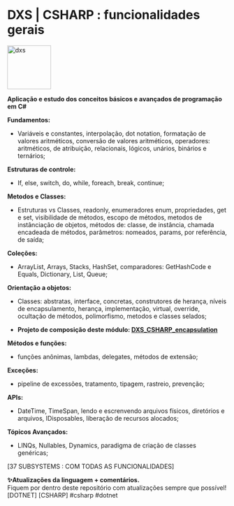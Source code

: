 # DXS | CSHARP : funcionalidades gerais
<img src="https://dataxstudios.com.br/assets/images/logo_DXS_400_190.png" alt="dxs" width="100"/> 

**Aplicação e estudo dos conceitos básicos e avançados de programação em C#**  

**Fundamentos:**
- Variáveis e constantes, interpolação, dot notation, formatação de valores aritméticos, conversão de valores aritméticos, operadores: aritméticos, de atribuição, relacionais, lógicos, unários, binários e ternários;  

**Estruturas de controle:** 
- If, else, switch, do, while, foreach, break, continue;  

**Metodos e Classes:**
- Estruturas vs Classes, readonly, enumeradores enum, propriedades, get e set, visibilidade de métodos, escopo de métodos, metodos de instânciação de objetos, métodos de: classe, de instância, chamada encadeada de métodos, parâmetros: nomeados, params, por referência, de saída;  

**Coleções:**
- ArrayList, Arrays, Stacks, HashSet, comparadores: GetHashCode e Equals, Dictionary, List<T>, Queue<T>;  

**Orientação a objetos:**
- Classes: abstratas, interface, concretas, construtores de herança, níveis de encapsulamento, herança, implementação, virtual, override, ocultação de métodos, polimorfismo, metodos e classes selados;  
  
- **Projeto de composição deste módulo: [DXS_CSHARP_encapsulation](https://github.com/muriloabr/DXS_CSHARP_encapsulation)**  

**Métodos e funções:**
- funções anônimas, lambdas, delegates, métodos de extensão;  

**Exceções:**
- pipeline de excessões, tratamento, tipagem, rastreio, prevenção;  

**APIs:**
- DateTime, TimeSpan, lendo e escrenvendo arquivos físicos, diretórios e arquivos, IDisposables, liberação de recursos alocados;  

**Tópicos Avançados:**
- LINQs, Nullables, Dynamics, paradigma de criação de classes genéricas;  

[37 SUBSYSTEMS : COM TODAS AS FUNCIONALIDADES]  

**✨Atualizações da linguagem + comentários.**  
Fiquem por dentro deste repositório com atualizações sempre que possível!  
[DOTNET] [CSHARP] #csharp #dotnet
